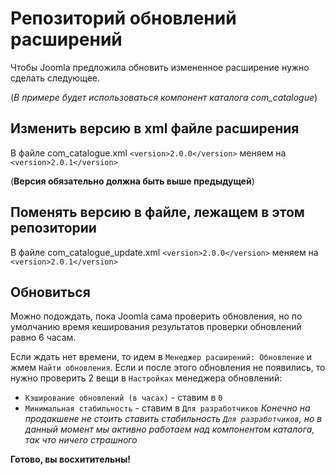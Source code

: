 # Репозиторий обновлений расширений
Чтобы Joomla предложила обновить измененное расширение нужно сделать следующее.

(*В примере будет использоваться компонент каталога com_catalogue*)

## Изменить версию в xml файле расширения
В файле com_catalogue.xml
`<version>2.0.0</version>`
меняем на
`<version>2.0.1</version>`

(**Версия обязательно должна быть выше предыдущей**)

## Поменять версию в файле, лежащем в этом репозитории
В файле com_catalogue_update.xml
`<version>2.0.0</version>`
меняем на
`<version>2.0.1</version>`

## Обновиться
Можно подождать, пока Joomla сама проверить обновления, 
но по умолчанию время кеширования результатов проверки обновлений равно 6 часам.

Если ждать нет времени, то идем в `Менеджер расширений: Обновление` и жмем `Найти обновления`. 
Если и после этого обновления не появились, то нужно проверить 2 вещи в `Настройках` менеджера обновлений:
* `Кэширование обновлений (в часах)` - ставим в `0`
* `Минимальная стабильность` - ставим в `Для разработчиков`
*Конечно на продакшене не стоить ставить стабильность `Для разработчиков`,
но в данный момент мы активно работаем над компонентом каталога, так что ничего страшного*

**Готово, вы восхитительны!**
